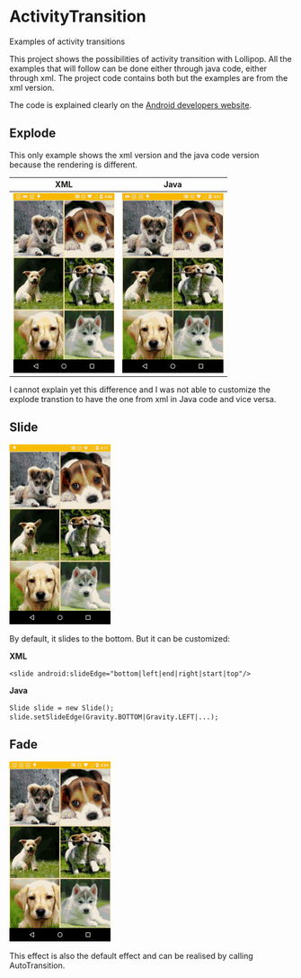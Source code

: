 # ActivityTransition

Examples of activity transitions

This project shows the possibilities of activity transition with Lollipop.
All the examples that will follow can be done either through java code, either through xml. The project code contains both but the examples are from the xml version.

The code is explained clearly on the [Android developers website](https://developer.android.com/training/material/animations.html#Transitions).

## Explode
This only example shows the xml version and the java code version because the rendering is different.

XML | Java
------------ | -------------
![Demo](images/githubactivitytransitionexplode.gif) | ![Demo](images/githubactivitytransitionexplode2.gif)

I cannot explain yet this difference and I was not able to customize the explode transtion to have the one from xml in Java code and vice versa.

## Slide

![Demo](images/githubactivitytransitionslide.gif)

By default, it slides to the bottom. But it can be customized: 

__XML__
```
<slide android:slideEdge="bottom|left|end|right|start|top"/>
```
__Java__
```
Slide slide = new Slide();
slide.setSlideEdge(Gravity.BOTTOM|Gravity.LEFT|...);
```

## Fade

![Demo](images/githubactivitytransitionfade.gif)

This effect is also the default effect and can be realised by calling AutoTransition.
